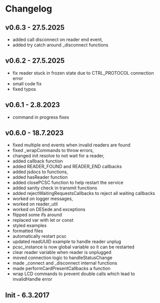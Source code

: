 # Changelog

## **v0.6.3** - 27.5.2025

- added call disconnect on reader end event,
- added try catch around _disconnect functions

## **v0.6.2** - 27.5.2025

- fix reader stuck in frozen state due to CTRL_PROTOCOL connection error
- small code fix
- fixed typos

## **v0.6.1** - 2.8.2023

- command in progress fixes

## **v0.6.0** - 18.7.2023

- fixed multiple end events when invalid readers are found
- fixed _wrapCommands to throw errors,
- changed init resolve to not wait for a reader,
- added callback function
- added READER_FOUND and READER_END callbacks
- added jsdocs to functions,
- added hasReader function
- added closePCSC function to help restart the service
- added sanity check in transmit functions
- added rejectWaitingRequestsCallbacks to reject all waiting callbacks
- worked on logger messages,
- worked on reader_util
- worked on DESede and exceptions
- flipped some ifs around
- replaced var with let or const
- styled examples
- formatted files
- automatically restart pcsc
- updated readUUID example to handle reader unplug
- pcsc_instance is now global variable so it can be restarted
- clear reader variable when reader is unplugged
- moved connection logic to handleStatusChange
- made _connect and _disconnect internal functions
- made performCardPresentCallbacks a function
- wrap LCD commands to prevent double calls which lead to invalidHandle error

## **Init** - 6.3.2017
